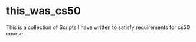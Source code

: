 # this_was_cs50
This is a collection of Scripts I have written to satisfy requirements for cs50 course.
